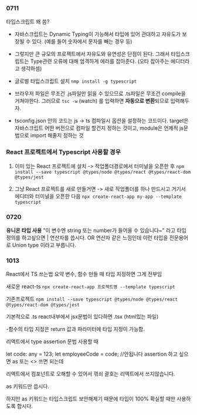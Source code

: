 ### 0711

타입스크립트 왜 씀?

- 자바스크립트는 Dynamic Typing이 가능해서 타입에 있어 관대하고 자유도가 보장될 수 있다. (예를 들어 숫자에서 문자를 빼는 경우 등)
- 그렇지만 큰 규모의 프로젝트에서 자유도와 유연성은 단점이 된다. 그래서 타입스크립트는 Type관련 오류에 대해 엄격하게 에러를 잡아준다. (오타 잡아주는 에디터라고 생각하셈)

- 글로벌 타입스크립트 설치
  `nmp install -g typescript`

- 브라우저 파일은 무조건 .js파일만 읽을 수 있으므로 .ts파일은 무조건 compile을 거쳐야한다. 그러므로 `tsc -w` (watch) 를 입력하면 **자동으로 변환**되므로 입력해두자.

- tsconfig.json 안의 코드는 js -> ts 컴파일시 옵션을 설정하는 코드이다. target은 자바스크립트 어떤 버전으로 컴파일 할건지 정하는 것이고, module은 언제적 js문법으로 import 해줄지 정하는 것

### React 프로젝트에서 Typescript 사용할 경우

1. 이미 있는 React 프로젝트에 설치 -> 작업폴더경로에서 터미널을 오픈한 후
   `npm install --save typescript @types/node @types/react @types/react-dom @types/jest`

2. 그냥 React 프로젝트를 새로 만들거면 -> 새로 작업폴더를 하나 만드시고 거기서 에디터와 터미널을 오픈한 다음
   `npx create-react-app my-app --template typescript`

### 0720

**유니온 타입 사용**
"이 변수엔 string 또는 number가 들어올 수 있습니다~" 라고 타입정의를 하고싶으면 | 연산자를 씁시다.
OR 연산자 같은 느낌인데 이런 타입을 전문용어로 Union type 이라고 부릅니다.

### 1013

React에서 TS 쓰는법 요약
변수, 함수 만들 때 타입 지정하면 그게 전부임

새로운 react-ts
`npx create-react-app 프로젝트명 --template typescript`

기존프로젝트
`npm install --save typescript @types/node @types/react @types/react-dom @types/jest`

기본적으로 .ts
react내부에서 jsx문법이 있다하면 .tsx (html있는 파일)

-함수의 타입 지정은 return 값과 파라미터에 타입 지정이 가능함.

리액트에서 type assertion 문법 사용할 때

let code: any = 123;
let employeeCode = <number> code; //안됩니다
assertion 하고 싶으면 as 또는 <> 쓰면 되는데

리액트에서 컴포넌트로 오해할 수 있어서 꺾쇠 괄호는 리액트에서 쓰지않습니다.

as 키워드만 씁시다.

하지만 as 키워드는 타입스크립트 보안해제기 때문에 타입이 100% 확실할 때만 사용하도록 합시다.
